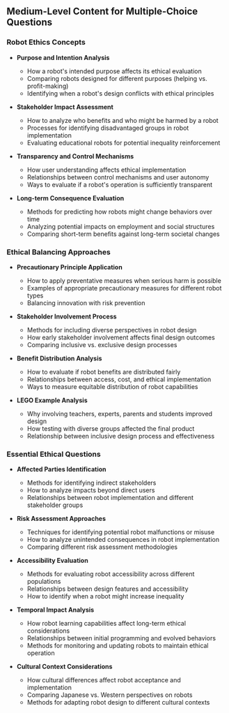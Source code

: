 ## Medium-Level Content for Multiple-Choice Questions

### Robot Ethics Concepts

- **Purpose and Intention Analysis**
  - How a robot's intended purpose affects its ethical evaluation
  - Comparing robots designed for different purposes (helping vs. profit-making)
  - Identifying when a robot's design conflicts with ethical principles

- **Stakeholder Impact Assessment**
  - How to analyze who benefits and who might be harmed by a robot
  - Processes for identifying disadvantaged groups in robot implementation
  - Evaluating educational robots for potential inequality reinforcement

- **Transparency and Control Mechanisms**
  - How user understanding affects ethical implementation
  - Relationships between control mechanisms and user autonomy
  - Ways to evaluate if a robot's operation is sufficiently transparent

- **Long-term Consequence Evaluation**
  - Methods for predicting how robots might change behaviors over time
  - Analyzing potential impacts on employment and social structures
  - Comparing short-term benefits against long-term societal changes

### Ethical Balancing Approaches

- **Precautionary Principle Application**
  - How to apply preventative measures when serious harm is possible
  - Examples of appropriate precautionary measures for different robot types
  - Balancing innovation with risk prevention

- **Stakeholder Involvement Process**
  - Methods for including diverse perspectives in robot design
  - How early stakeholder involvement affects final design outcomes
  - Comparing inclusive vs. exclusive design processes

- **Benefit Distribution Analysis**
  - How to evaluate if robot benefits are distributed fairly
  - Relationships between access, cost, and ethical implementation
  - Ways to measure equitable distribution of robot capabilities

- **LEGO Example Analysis**
  - Why involving teachers, experts, parents and students improved design
  - How testing with diverse groups affected the final product
  - Relationship between inclusive design process and effectiveness

### Essential Ethical Questions

- **Affected Parties Identification**
  - Methods for identifying indirect stakeholders
  - How to analyze impacts beyond direct users
  - Relationships between robot implementation and different stakeholder groups

- **Risk Assessment Approaches**
  - Techniques for identifying potential robot malfunctions or misuse
  - How to analyze unintended consequences in robot implementation
  - Comparing different risk assessment methodologies

- **Accessibility Evaluation**
  - Methods for evaluating robot accessibility across different populations
  - Relationships between design features and accessibility
  - How to identify when a robot might increase inequality

- **Temporal Impact Analysis**
  - How robot learning capabilities affect long-term ethical considerations
  - Relationships between initial programming and evolved behaviors
  - Methods for monitoring and updating robots to maintain ethical operation

- **Cultural Context Considerations**
  - How cultural differences affect robot acceptance and implementation
  - Comparing Japanese vs. Western perspectives on robots
  - Methods for adapting robot design to different cultural contexts